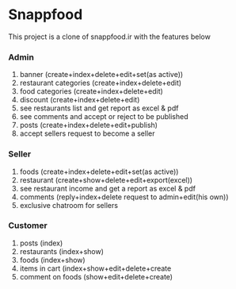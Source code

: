 
# Snappfood

This project is a clone of snappfood.ir
with the features below

### Admin
<ol>
<li>banner (create+index+delete+edit+set(as active))</li>
<li>restaurant categories (create+index+delete+edit)</li>
<li>food categories (create+index+delete+edit)</li>
<li>discount (create+index+delete+edit)</li>
<li>see restaurants list and get report as excel & pdf</li>
<li>see comments and accept or reject to be published</li>
<li>posts (create+index+delete+edit+publish)</li>
<li>accept sellers request to become a seller</li>
</ol>

### Seller
<ol>
<li>foods (create+index+delete+edit+set(as active))</li>
<li>restaurant (create+show+delete+edit+export(excel))</li>
<li>see restaurant income and get a report as excel & pdf </li>
<li>comments (reply+index+delete request to admin+edit(his own))</li>
<li>exclusive chatroom for sellers</li>
</ol>

### Customer
<ol>
<li>posts (index)</li>
<li>restaurants (index+show)</li>
<li>foods (index+show)</li>
<li>items in cart (index+show+edit+delete+create</li>
<li>comment on foods (show+edit+delete+create)</li>
</ol>
